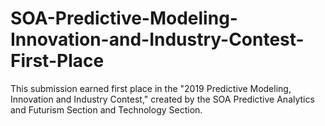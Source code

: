# SOA-Predictive-Modeling-Innovation-and-Industry-Contest-First-Place
This submission earned first place in the "2019 Predictive Modeling, Innovation and Industry Contest," created by the SOA Predictive Analytics and Futurism Section and Technology Section.
